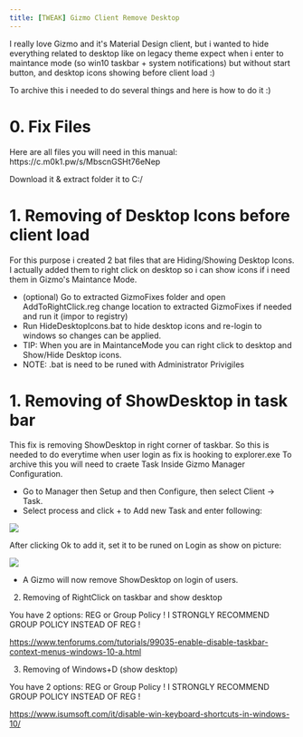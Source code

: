 ```yaml
---
title: [TWEAK] Gizmo Client Remove Desktop 
---
```

I really love Gizmo and it's Material Design client, but i wanted to hide everything related to desktop like on legacy theme expect when i enter to maintance mode (so win10 taskbar + system notifications) but without start button, and desktop icons showing before client load :)
<!-- more -->
To archive this i needed to do several things and here is how to do it :)

<h1>0. Fix Files</h1>
Here are all files you will need in this manual: https://c.m0k1.pw/s/MbscnGSHt76eNep

Download it & extract folder it to C:/

<h1>1. Removing of Desktop Icons before client load</h1>

For this purpose i created 2 bat files that are Hiding/Showing Desktop Icons.
I actually added them to right click on desktop so i can show icons if i need them in Gizmo's Maintance Mode. 

- (optional) Go to extracted GizmoFixes folder and open AddToRightClick.reg change location to extracted GizmoFixes if needed and run it (impor to registry)
- Run HideDesktopIcons.bat to hide desktop icons and re-login to windows so changes can be applied.
- TIP: When you are in MaintanceMode you can right click to desktop and Show/Hide Desktop icons.
- NOTE: .bat is need to be runed with Administrator Privigiles

<h1>1. Removing of ShowDesktop in task bar</h1>

This fix is removing ShowDesktop in right corner of taskbar.
So this is needed to do everytime when user login as fix is hooking to explorer.exe
To archive this you will need to craete Task Inside Gizmo Manager Configuration.

- Go to Manager then Setup and then Configure, then select Client -> Task.
- Select process and click + to Add new Task and enter following:

<img src="https://i.imgur.com/DW2hWVf.png">

After clicking Ok to add it, set it to be runed on Login as show on picture:

<img src="https://i.imgur.com/wJftpbF.png">

- A Gizmo will now remove ShowDesktop on login of users.

2. Removing of RightClick on taskbar and show desktop

You have 2 options: REG or Group Policy ! I STRONGLY RECOMMEND GROUP POLICY INSTEAD OF REG !

https://www.tenforums.com/tutorials/99035-enable-disable-taskbar-context-menus-windows-10-a.html



3. Removing of Windows+D (show desktop)

You have 2 options: REG or Group Policy ! I STRONGLY RECOMMEND GROUP POLICY INSTEAD OF REG !

https://www.isumsoft.com/it/disable-win-keyboard-shortcuts-in-windows-10/
